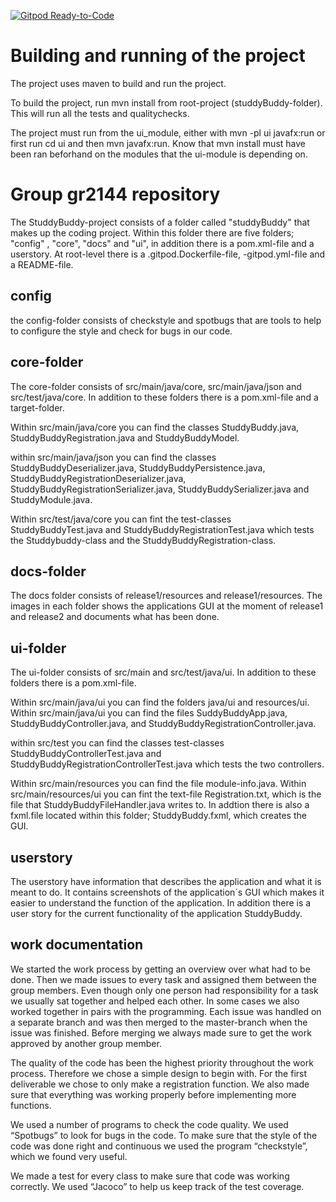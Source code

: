 [![Gitpod Ready-to-Code](https://img.shields.io/badge/Gitpod-Ready--to--Code-blue?logo=gitpod)](https://gitpod.stud.ntnu.no/#https://gitlab.stud.idi.ntnu.no/it1901/groups-2021/gr2144/gr2144) 

# Building and running of the project

The project uses maven to build and run the project.

To build the project, run mvn install from root-project (studdyBuddy-folder). This will run all the tests and qualitychecks.

The project must run from the ui_module, either with mvn -pl ui javafx:run or first run cd ui and then mvn javafx:run. Know that mvn install must have been ran beforhand on the modules that the ui-module is depending on.

# Group gr2144 repository 
The StuddyBuddy-project consists of a folder called "studdyBuddy" that makes up the coding project. Within this folder there are five folders; "config" , "core", "docs" and "ui", in addition there is a pom.xml-file and a userstory. At root-level there is a .gitpod.Dockerfile-file, -gitpod.yml-file and a README-file.

## config
the config-folder consists of checkstyle and spotbugs that are tools to help to configure the style and check for bugs in our code.

## core-folder
The core-folder consists of src/main/java/core, src/main/java/json and src/test/java/core. In addition to these folders there is a pom.xml-file and a target-folder.

Within src/main/java/core you can find the classes StuddyBuddy.java, StuddyBuddyRegistration.java and StuddyBuddyModel. 

within src/main/java/json you can find the classes StuddyBuddyDeserializer.java, StuddyBuddyPersistence.java, StuddyBuddyRegistrationDeserializer.java, StuddyBuddyRegistrationSerializer.java, StuddyBuddySerializer.java and StuddyModule.java.

Within src/test/java/core you can fint the test-classes StuddyBuddyTest.java and StuddyBuddyRegistrationTest.java which tests the Studdybuddy-class and the StuddyBuddyRegistration-class. 

## docs-folder
The docs folder consists of release1/resources and release1/resources. The images in each folder shows the applications GUI at the moment of release1 and release2 and documents what has been done. 

## ui-folder
The ui-folder consists of src/main and src/test/java/ui. In addition to these folders there is a pom.xml-file.

Within src/main/java/ui you can find the folders java/ui and resources/ui. Within src/main/java/ui you can find the files SuddyBuddyApp.java, StuddyBuddyController.java, and StuddyBuddyRegistrationController.java.

within src/test you can find the classes test-classes StuddyBuddyControllerTest.java and StuddyBuddyRegistrationControllerTest.java which tests the two controllers.

Within src/main/resources you can find the file module-info.java. Within src/main/resources/ui you can fint the text-file Registration.txt, which is the file that StuddyBuddyFileHandler.java writes to. In addtion there is also a fxml.file located within this folder; StuddyBuddy.fxml, which creates the GUI.

## userstory
The userstory have information that describes the application and what it is meant to do. It contains screenshots of the application´s GUI which makes it easier to understand the function of the application. In addition there is a user story for the current functionality of the application StuddyBuddy.

## work documentation 
We started the work process by getting an overview over what had to be done. Then we made issues to every task and assigned them between the group members. Even though only one person had responsibility for a task we usually sat together and helped each other. In some cases we also worked together in pairs with the programming. Each issue was handled on a separate branch and was then merged to the master-branch when the issue was finished. Before merging we always made sure to get the work approved by another group member. 

The quality of the code has been the highest priority throughout the work process. Therefore we chose a simple design to begin with. For the first deliverable we chose to only make a registration function. We also made sure that everything was working properly before implementing more functions. 

We used a number of programs to check the code quality. We used “Spotbugs” to look for bugs in the code. To make sure that the style of the code was done right and continuous we used the program “checkstyle”, which we found very useful.

We made a test for every class to make sure that code was working correctly. We used “Jacoco” to help us keep track of the test coverage.  
